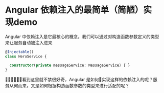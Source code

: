 # Angular 依赖注入的最简单（简陋）实现demo

Angular 中依赖注入是它最核心的概念，我们可以通过对构造函数参数定义的类型来让服务自动被注入进来

```` ts
@Injectable()
class HeroService {

  constructor(private messageService: MessageService) { }
}
````

看到这里就不禁很好奇，Angular 是如何实现这样的依赖注入的呢？服务从何而来，又是如何根据构造函数参数的类型来进行适配的呢？